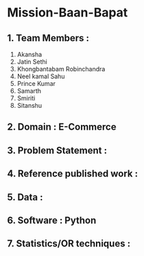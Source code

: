 # Mission-Baan-Bapat
## 1. Team Members : 
1. Akansha
2. Jatin Sethi
3. Khongbantabam Robinchandra
4. Neel kamal Sahu
5. Prince Kumar
6. Samarth
7. Smiriti
8. Sitanshu
   
## 2. Domain : E-Commerce

## 3. Problem Statement :

## 4. Reference published work :

## 5. Data :

## 6. Software : Python

## 7. Statistics/OR techniques :
   
